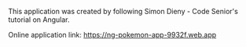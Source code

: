 This application was created by following Simon Dieny - Code Senior's tutorial on Angular.

Online application link:
https://ng-pokemon-app-9932f.web.app